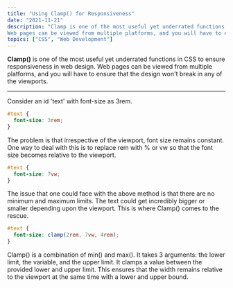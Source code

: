 ```yaml
---
title: "Using Clamp() for Responsiveness"
date: "2021-11-21"
description: "Clamp is one of the most useful yet underrated functions in CSS to ensure responsiveness in web design.
Web pages can be viewed from multiple platforms, and you will have to ensure that the design won't break in any of the viewports. Clamp() is a combination of min() and max(). It takes 3 arguments: the lower limit, the variable, and the upper limit. It clamps a value between the provided lower and upper limit. This ensures that the width remains relative to the viewport at the same time with a lower and upper bound."
topics: ["CSS", "Web Development"]
---
```


**Clamp()** is one of the most useful yet underrated functions in CSS to ensure responsiveness in web design.
Web pages can be viewed from multiple platforms, and you will have to ensure that the design won't break in any of the viewports.

---

Consider an id 'text' with font-size as 3rem.

```css
#text {
  font-size: 3rem;
}
```

The problem is that irrespective of the viewport, font size remains constant. One way to deal with this is to replace rem with % or vw so that the font size becomes relative to the viewport.

```css
#text {
  font-size: 7vw;
}
```

The issue that one could face with the above method is that there are no minimum and maximum limits. The text could get incredibly bigger or smaller depending upon the viewport.
This is where Clamp() comes to the rescue.

```css
#text {
  font-size: clamp(2rem, 7vw, 4rem);
}
```

Clamp() is a combination of min() and max(). It takes 3 arguments: the lower limit, the variable, and the upper limit. It clamps a value between the provided lower and upper limit. This ensures that the width remains relative to the viewport at the same time with a lower and upper bound.

